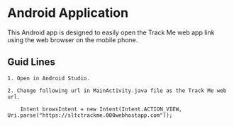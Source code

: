 # Android Application

This Android app is designed to easily open the Track Me web app link using the web browser on the mobile phone.

## Guid Lines

	1. Open in Android Studio.
	
	2. Change following url in MainActivity.java file as the Track Me web url.
	
 		Intent browsIntent = new Intent(Intent.ACTION_VIEW, Uri.parse("https://sltctrackme.000webhostapp.com"));